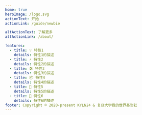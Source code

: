 ```yaml
---
home: true
heroImage: /logo.svg
actionText: 开始
actionLink: /guide/newbie

altActionText: 了解更多
altActionLink: /about/

features:
  - title: 💡 特性1
    details: 特性1的描述
  - title: ⚡️ 特性2
    details: 特性2的描述
  - title: 🛠️ 特性3
    details: 特性3的描述
  - title: 📦 特性4
    details: 特性4的描述
  - title: 🔩 特性5
    details: 特性5的描述
  - title: 🔑 特性6
    details: 特性6的描述
footer: Copyright © 2020-present KYLN24 & 复旦大学我的世界基岩社
---
```

